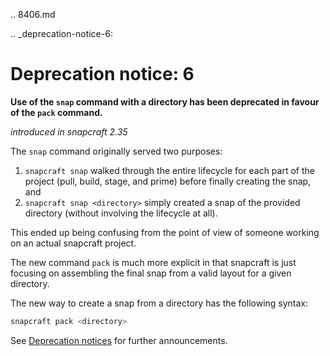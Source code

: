 .. 8406.md

.. _deprecation-notice-6:

# Deprecation notice: 6

**Use of the `snap` command with a directory has been deprecated in favour of the `pack` command.**

_introduced in snapcraft 2.35_

The `snap` command originally served two purposes:

1. `snapcraft snap` walked through the entire lifecycle for each part of the project (pull, build, stage, and prime) before finally creating the snap, and
1. `snapcraft snap <directory>` simply created a snap of the provided directory (without involving the lifecycle at all).

This ended up being confusing from the point of view of someone working on an actual snapcraft project.

The new command `pack` is much more explicit in that snapcraft is just focusing on assembling the final snap from a valid layout for a given directory.

The new way to create a snap from a directory has the following syntax:

```bash
snapcraft pack <directory>
```

See [Deprecation notices](deprecation-notices.md)  for further announcements.